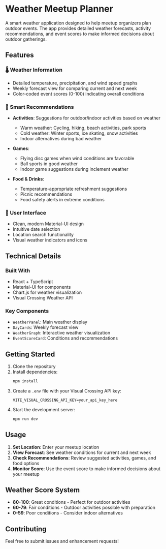 # Weather Meetup Planner

A smart weather application designed to help meetup organizers plan outdoor events. The app provides detailed weather forecasts, activity recommendations, and event scores to make informed decisions about outdoor gatherings.

## Features

### 🌡️ Weather Information
- Detailed temperature, precipitation, and wind speed graphs
- Weekly forecast view for comparing current and next week
- Color-coded event scores (0-100) indicating overall conditions

### 🎯 Smart Recommendations
- **Activities**: Suggestions for outdoor/indoor activities based on weather
  - Warm weather: Cycling, hiking, beach activities, park sports
  - Cold weather: Winter sports, ice skating, snow activities
  - Indoor alternatives during bad weather

- **Games**:
  - Flying disc games when wind conditions are favorable
  - Ball sports in good weather
  - Indoor game suggestions during inclement weather

- **Food & Drinks**:
  - Temperature-appropriate refreshment suggestions
  - Picnic recommendations
  - Food safety alerts in extreme conditions

### 🎨 User Interface
- Clean, modern Material-UI design
- Intuitive date selection
- Location search functionality
- Visual weather indicators and icons

## Technical Details

### Built With
- React + TypeScript
- Material-UI for components
- Chart.js for weather visualization
- Visual Crossing Weather API

### Key Components
- `WeatherPanel`: Main weather display
- `DayCards`: Weekly forecast view
- `WeatherGraph`: Interactive weather visualization
- `EventScoreCard`: Conditions and recommendations

## Getting Started

1. Clone the repository
2. Install dependencies:
   ```bash
   npm install
   ```
3. Create a `.env` file with your Visual Crossing API key:
   ```
   VITE_VISUAL_CROSSING_API_KEY=your_api_key_here
   ```
4. Start the development server:
   ```bash
   npm run dev
   ```

## Usage

1. **Set Location**: Enter your meetup location
2. **View Forecast**: See weather conditions for current and next week
3. **Check Recommendations**: Review suggested activities, games, and food options
4. **Monitor Score**: Use the event score to make informed decisions about your meetup

## Weather Score System

- **80-100**: Great conditions - Perfect for outdoor activities
- **60-79**: Fair conditions - Outdoor activities possible with preparation
- **0-59**: Poor conditions - Consider indoor alternatives

## Contributing

Feel free to submit issues and enhancement requests!